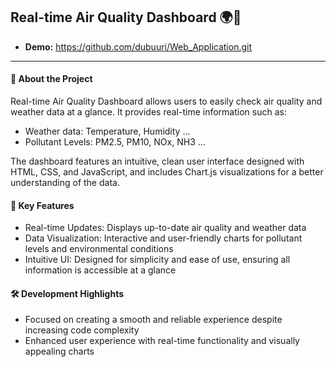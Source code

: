 ## Real-time Air Quality Dashboard 🌍💨

+ **Demo:** https://github.com/dubuuri/Web_Application.git

---

#### 📌 About the Project

Real-time Air Quality Dashboard allows users to easily check air quality and weather data at a glance. It provides real-time information such as:

+ Weather data: Temperature, Humidity ...
+ Pollutant Levels: PM2.5, PM10, NOx, NH3 ...

The dashboard features an intuitive, clean user interface designed with HTML, CSS, and JavaScript, and includes Chart.js visualizations for a better understanding of the data.

#### 🎯 Key Features

+ Real-time Updates: Displays up-to-date air quality and weather data
+ Data Visualization: Interactive and user-friendly charts for pollutant levels and environmental conditions
+ Intuitive UI: Designed for simplicity and ease of use, ensuring all information is accessible at a glance

#### 🛠 Development Highlights

+ Focused on creating a smooth and reliable experience despite increasing code complexity
+ Enhanced user experience with real-time functionality and visually appealing charts